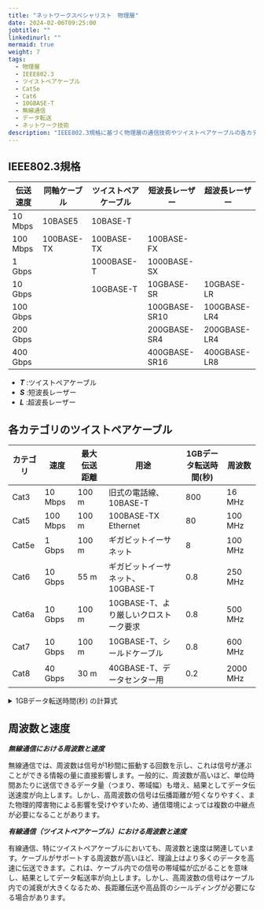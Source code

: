 ```yaml
---
title: "ネットワークスペシャリスト　物理層"
date: 2024-02-06T09:25:00
jobtitle: ""
linkedinurl: ""
mermaid: true
weight: 7
tags:
  - 物理層
  - IEEE802.3
  - ツイストペアケーブル
  - Cat5e
  - Cat6
  - 10GBASE-T
  - 無線通信
  - データ転送
  - ネットワーク技術
description: "IEEE802.3規格に基づく物理層の通信技術やツイストペアケーブルの各カテゴリにおける速度と用途について解説します。無線通信と有線通信における周波数と速度の関係も説明します。"
---
```




## IEEE802.3規格

| 伝送速度 | 同軸ケーブル | ツイストペアケーブル | 短波長レーザー | 超波長レーザー |
| -------- | ------------ | -------------------- | -------------- | -------------- |
| 10 Mbps  | 10BASE5      | 10BASE-T             |                |                |
| 100 Mbps | 100BASE-TX   | 100BASE-TX           | 100BASE-FX     |                |
| 1 Gbps   |              | 1000BASE-T           | 1000BASE-SX    |                |
| 10 Gbps  |              | 10GBASE-T            | 10GBASE-SR     | 10GBASE-LR     |
| 100 Gbps |              |                      | 100GBASE-SR10  | 100GBASE-LR4   |
| 200 Gbps |              |                      | 200GBASE-SR4   | 200GBASE-LR4   |
| 400 Gbps |              |                      | 400GBASE-SR16  | 400GBASE-LR8   |

- ***T*** :ツイストペアケーブル
- ***S*** :短波長レーザー
- ***L*** :超波長レーザー

## 各カテゴリのツイストペアケーブル

| カテゴリ | 速度     | 最大伝送距離 | 用途                                  | 1GBデータ転送時間(秒) | 周波数   |
| -------- | -------- | ------------ | ------------------------------------- | --------------------- | -------- |
| Cat3     | 10 Mbps  | 100 m        | 旧式の電話線、10BASE-T                | 800                   | 16 MHz   |
| Cat5     | 100 Mbps | 100 m        | 100BASE-TX Ethernet                   | 80                    | 100 MHz  |
| Cat5e    | 1 Gbps   | 100 m        | ギガビットイーサネット                | 8                     | 100 MHz  |
| Cat6     | 10 Gbps  | 55 m         | ギガビットイーサネット、10GBASE-T     | 0.8                   | 250 MHz  |
| Cat6a    | 10 Gbps  | 100 m        | 10GBASE-T、より厳しいクロストーク要求 | 0.8                   | 500 MHz  |
| Cat7     | 10 Gbps  | 100 m        | 10GBASE-T、シールドケーブル           | 0.8                   | 600 MHz  |
| Cat8     | 40 Gbps  | 30 m         | 40GBASE-T、データセンター用           | 0.2                   | 2000 MHz |

<details><summary>1GBデータ転送時間(秒) の計算式</summary><div>

```python
# まず、各カテゴリの速度（Mbps）をGbpsに変換し、その後1GBファイルを転送するのに必要な時間を計算します。
# 1GB = 8Gbit（1バイト = 8ビットであるため）

# カテゴリごとの速度（Gbps）
speeds_gbps = {
    "Cat3": 0.01,  # 10 Mbps
    "Cat5": 0.1,   # 100 Mbps
    "Cat5e": 1,    # 1 Gbps
    "Cat6": 10,    # 10 Gbps
    "Cat6a": 10,   # 10 Gbps
    "Cat7": 10,    # 10 Gbps
    "Cat8": 40     # 40 Gbps
}

# 1GBファイル転送時間を計算（秒）
transfer_times_seconds = {category: (8 / speed) for category, speed in speeds_gbps.items()}

transfer_times_seconds

'''
{'Cat3': 800.0,
 'Cat5': 80.0,
 'Cat5e': 8.0,
 'Cat6': 0.8,
 'Cat6a': 0.8,
 'Cat7': 0.8,
 'Cat8': 0.2}
'''

```

</div></details>

## 周波数と速度

***無線通信における周波数と速度***

無線通信では、周波数は信号が1秒間に振動する回数を示し、これは信号が運ぶことができる情報の量に直接影響します。一般的に、周波数が高いほど、単位時間あたりに送信できるデータ量（つまり、帯域幅）も増え、結果としてデータ伝送速度が向上します。しかし、高周波数の信号は伝播距離が短くなりやすく、また物理的障害物による影響を受けやすいため、通信環境によっては複数の中継点が必要になることがあります。

***有線通信（ツイストペアケーブル）における周波数と速度***

有線通信、特にツイストペアケーブルにおいても、周波数と速度は関連しています。ケーブルがサポートする周波数が高いほど、理論上はより多くのデータを高速に伝送できます。これは、ケーブル内での信号の帯域幅が広がることを意味し、結果としてデータ転送率が向上します。しかし、高周波数の信号はケーブル内での減衰が大きくなるため、長距離伝送や高品質のシールディングが必要になる場合があります。
